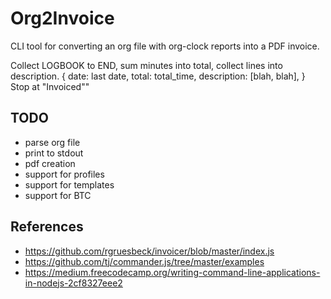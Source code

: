 # Org2Invoice
CLI tool for converting an org file with org-clock reports into a PDF invoice.

Collect LOGBOOK to END, sum minutes into total, collect lines into description.
{
  date: last date,
  total: total_time,
  description: [blah, blah],
}
Stop at "Invoiced""

## TODO
- parse org file
- print to stdout
- pdf creation
- support for profiles
- support for templates
- support for BTC

## References
- https://github.com/rgruesbeck/invoicer/blob/master/index.js
- https://github.com/tj/commander.js/tree/master/examples
- https://medium.freecodecamp.org/writing-command-line-applications-in-nodejs-2cf8327eee2
